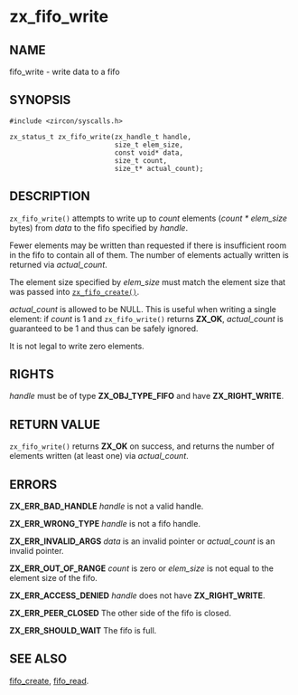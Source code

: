 # zx_fifo_write

## NAME

<!-- Updated by update-docs-from-abigen, do not edit. -->

fifo_write - write data to a fifo

## SYNOPSIS

<!-- Updated by update-docs-from-abigen, do not edit. -->

```
#include <zircon/syscalls.h>

zx_status_t zx_fifo_write(zx_handle_t handle,
                          size_t elem_size,
                          const void* data,
                          size_t count,
                          size_t* actual_count);
```

## DESCRIPTION

`zx_fifo_write()` attempts to write up to *count* elements
(*count * elem_size* bytes) from *data* to the fifo specified by *handle*.

Fewer elements may be written than requested if there is insufficient
room in the fifo to contain all of them. The number of
elements actually written is returned via *actual_count*.

The element size specified by *elem_size* must match the element size
that was passed into [`zx_fifo_create()`].

*actual_count* is allowed to be NULL. This is useful when writing
a single element: if *count* is 1 and `zx_fifo_write()` returns **ZX_OK**,
*actual_count* is guaranteed to be 1 and thus can be safely ignored.

It is not legal to write zero elements.

## RIGHTS

<!-- Updated by update-docs-from-abigen, do not edit. -->

*handle* must be of type **ZX_OBJ_TYPE_FIFO** and have **ZX_RIGHT_WRITE**.

## RETURN VALUE

`zx_fifo_write()` returns **ZX_OK** on success, and returns
the number of elements written (at least one) via *actual_count*.

## ERRORS

**ZX_ERR_BAD_HANDLE**  *handle* is not a valid handle.

**ZX_ERR_WRONG_TYPE**  *handle* is not a fifo handle.

**ZX_ERR_INVALID_ARGS**  *data* is an invalid pointer or *actual_count*
is an invalid pointer.

**ZX_ERR_OUT_OF_RANGE**  *count* is zero or *elem_size* is not equal
to the element size of the fifo.

**ZX_ERR_ACCESS_DENIED**  *handle* does not have **ZX_RIGHT_WRITE**.

**ZX_ERR_PEER_CLOSED**  The other side of the fifo is closed.

**ZX_ERR_SHOULD_WAIT**  The fifo is full.


## SEE ALSO

[fifo_create](fifo_create.md),
[fifo_read](fifo_read.md).

<!-- References updated by update-docs-from-abigen, do not edit. -->

[`zx_fifo_create()`]: fifo_create.md
